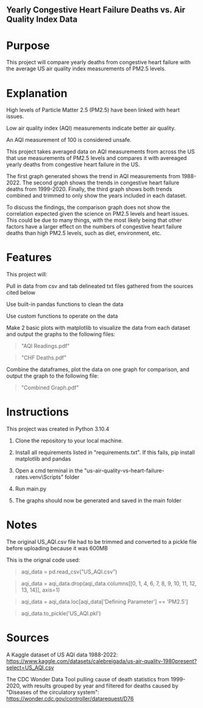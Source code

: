 ## Yearly Congestive Heart Failure Deaths vs. Air Quality Index Data


# Purpose
This project will compare yearly deaths from congestive heart failure with the average US air quality index measurements of PM2.5 levels.


# Explanation

High levels of Particle Matter 2.5 (PM2.5) have been linked with heart issues. 

Low air quality index (AQI) measurements indicate better air quality. 

An AQI measurement of 100 is considered unsafe.

This project takes averaged data on AQI measurements from across the US that use measurements of PM2.5 levels and compares it with avereaged yearly deaths from congestive heart failure in the US.

The first graph generated shows the trend in AQI measurements from 1988-2022. The second graph shows the trends in congestive heart failure deaths from 1999-2020. Finally, the third graph shows both trends combined and trimmed to only show the years included in each dataset.

To discuss the findings, the comparison graph does not show the correlation expected given the science on PM2.5 levels and heart issues. This could be due to many things, with the most likely being that other factors have a larger effect on the numbers of congestive heart failure deaths than high PM2.5 levels, such as diet, environment, etc.


# Features

This project will: 

Pull in data from csv and tab delineated txt files gathered from the sources cited below

Use built-in pandas functions to clean the data

Use custom functions to operate on the data

Make 2 basic plots with matplotlib to visualize the data from each dataset and output the graphs to the following files: 

>"AQI Readings.pdf"

>"CHF Deaths.pdf"

Combine the dataframes, plot the data on one graph for comparison, and output the graph to the following file:

>"Combined Graph.pdf"


# Instructions
This project was created in Python 3.10.4
1. Clone the repository to your local machine.

2. Install all requirements listed in "requirements.txt". If this fails, pip install matplotlib and pandas

3. Open a cmd terminal in the "us-air-quality-vs-heart-failure-rates\.venv\Scripts" folder

4. Run main.py

6. The graphs should now be generated and saved in the main folder


# Notes
The original US_AQI.csv file had to be trimmed and converted to a pickle file before uploading because it was 600MB

This is the orignal code used:
>aqi_data = pd.read_csv("US_AQI.csv")

> aqi_data = aqi_data.drop(aqi_data.columns[[0, 1, 4, 6, 7, 8, 9, 10, 11, 12, 13, 14]], axis=1)

>aqi_data = aqi_data.loc[aqi_data['Defining Parameter'] == 'PM2.5']

>aqi_data.to_pickle('US_AQI.pkl')


# Sources
A Kaggle dataset of US AQI data 1988-2022:
https://www.kaggle.com/datasets/calebreigada/us-air-quality-1980present?select=US_AQI.csv

The CDC Wonder Data Tool pulling cause of death statistics from 1999-2020, with results grouped by year and filtered for deaths caused by "Diseases of the circulatory system":
https://wonder.cdc.gov/controller/datarequest/D76